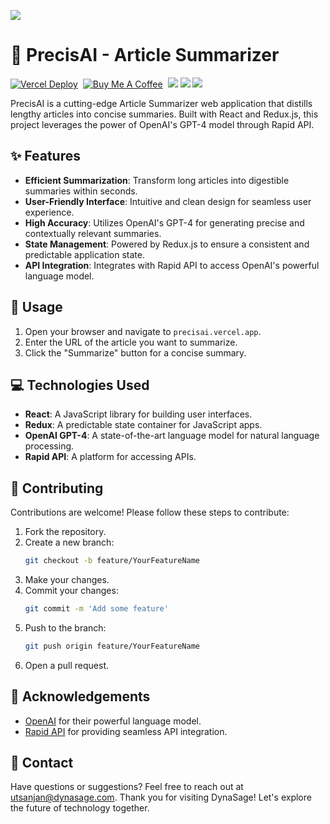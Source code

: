 <a href="https://precisai.vercel.app/"><img src="https://cutt.ly/HrttZKP7"></a>
# 🧠 PrecisAI - Article Summarizer

[![Vercel Deploy](https://deploy-badge.vercel.app/vercel/precisai)](https://precisai.vercel.app/)‎ ‎
[![Buy Me A Coffee](https://img.shields.io/badge/Buy_Me_A_Coffee-FFDD00?style=flat&logo=buy-me-a-coffee&logoColor=black)](https://www.buymeacoffee.com/utsanjan)‎ ‎
[![](https://dcbadge.vercel.app/api/server/uavTPkr?style=plastic)](https://discord.gg/bvzTHWnD3n)‎ ‎‎
[![](https://img.shields.io/github/languages/top/utsanjan/LockURL?color=light%20green&style=flat)](https://github.com/utsanjan/PrecisAI)‎ ‎
[![](https://img.shields.io/github/languages/count/utsanjan/LockURL?style=flat)](https://github.com/utsanjan/LockURL/search?l=shell)‎ ‎

PrecisAI is a cutting-edge Article Summarizer web application that distills lengthy articles into concise summaries. Built with React and Redux.js, this project leverages the power of OpenAI's GPT-4 model through Rapid API.

## ✨ Features
- **Efficient Summarization**: Transform long articles into digestible summaries within seconds.
- **User-Friendly Interface**: Intuitive and clean design for seamless user experience.
- **High Accuracy**: Utilizes OpenAI's GPT-4 for generating precise and contextually relevant summaries.
- **State Management**: Powered by Redux.js to ensure a consistent and predictable application state.
- **API Integration**: Integrates with Rapid API to access OpenAI's powerful language model.

## 📖 Usage
1. Open your browser and navigate to `precisai.vercel.app`.
2. Enter the URL of the article you want to summarize.
3. Click the "Summarize" button for a concise summary.

## 💻 Technologies Used

- **React**: A JavaScript library for building user interfaces.
- **Redux**: A predictable state container for JavaScript apps.
- **OpenAI GPT-4**: A state-of-the-art language model for natural language processing.
- **Rapid API**: A platform for accessing APIs.

## 🤝 Contributing

Contributions are welcome! Please follow these steps to contribute:

1. Fork the repository.
2. Create a new branch:
    ```bash
    git checkout -b feature/YourFeatureName
    ```
3. Make your changes.
4. Commit your changes:
    ```bash
    git commit -m 'Add some feature'
    ```
5. Push to the branch:
    ```bash
    git push origin feature/YourFeatureName
    ```
6. Open a pull request.

## 🙌 Acknowledgements
- [OpenAI](https://openai.com/) for their powerful language model.
- [Rapid API](https://rapidapi.com/) for providing seamless API integration.


## 📧 Contact
Have questions or suggestions? Feel free to reach out at [utsanjan@dynasage.com](mailto:utsanjan@dynasage.com).
Thank you for visiting DynaSage! Let's explore the future of technology together.
